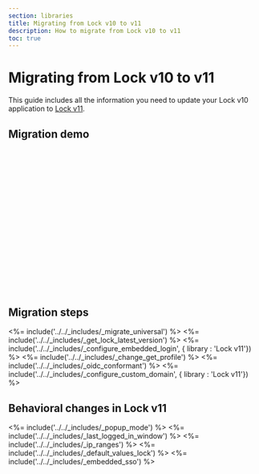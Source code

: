 ```yaml
---
section: libraries
title: Migrating from Lock v10 to v11
description: How to migrate from Lock v10 to v11
toc: true
---
```

# Migrating from Lock v10 to v11

This guide includes all the information you need to update your Lock v10 application to [Lock v11](/libraries/lock).

## Migration demo

<script src="https://fast.wistia.com/embed/medias/ojf8hrzmwe.jsonp" async></script><script src="https://fast.wistia.com/assets/external/E-v1.js" async></script><div class="wistia_responsive_padding" style="padding:56.25% 0 0 0;position:relative;"><div class="wistia_responsive_wrapper" style="height:100%;left:0;position:absolute;top:0;width:100%;"><div class="wistia_embed wistia_async_ojf8hrzmwe videoFoam=true" style="height:100%;width:100%">&nbsp;</div></div></div>

## Migration steps

<%= include('../../_includes/_migrate_universal') %>
<%= include('../../_includes/_get_lock_latest_version') %>
<%= include('../../_includes/_configure_embedded_login', { library : 'Lock v11'}) %>
<%= include('../../_includes/_change_get_profile') %>
<%= include('../../_includes/_oidc_conformant') %>
<%= include('../../_includes/_configure_custom_domain', { library : 'Lock v11'}) %>

## Behavioral changes in Lock v11

<%= include('../../_includes/_popup_mode') %>
<%= include('../../_includes/_last_logged_in_window') %>
<%= include('../../_includes/_ip_ranges') %>
<%= include('../../_includes/_default_values_lock') %>
<%= include('../../_includes/_embedded_sso') %>
